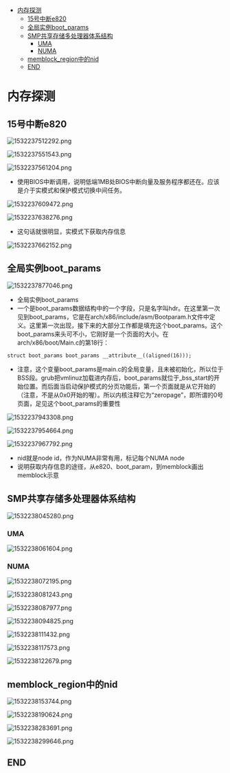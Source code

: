 <!-- TOC depthFrom:1 depthTo:6 withLinks:1 updateOnSave:1 orderedList:0 -->

- [内存探测](#内存探测)
	- [15号中断e820](#15号中断e820)
	- [全局实例boot_params](#全局实例bootparams)
	- [SMP共享存储多处理器体系结构](#smp共享存储多处理器体系结构)
		- [UMA](#uma)
		- [NUMA](#numa)
	- [memblock_region中的nid](#memblockregion中的nid)
	- [END](#end)

<!-- /TOC -->

# 内存探测

## 15号中断e820

![1532237512292.png](image/1532237512292.png)

![1532237551543.png](image/1532237551543.png)

![1532237561204.png](image/1532237561204.png)

* 使用BIOS中断调用，说明低端1MB处BIOS中断向量及服务程序都还在。应该是介于实模式和保护模式切换中间任务。

![1532237609472.png](image/1532237609472.png)

![1532237638276.png](image/1532237638276.png)

* 这句话就很明显，实模式下获取内存信息

![1532237662152.png](image/1532237662152.png)

## 全局实例boot_params

![1532237877046.png](image/1532237877046.png)


* 全局实例boot_params
* 一个是boot_params数据结构中的一个字段，只是名字叫hdr。在这里第一次见到boot_params，它是在arch/x86/include/asm/Bootparam.h文件中定义。这里第一次出现，接下来的大部分工作都是填充这个boot_params。这个boot_params来头可不小，它刚好是一个页面的大小。在arch/x86/boot/Main.c的第18行：
```
struct boot_params boot_params __attribute__((aligned(16)));
```
* 注意，这个变量boot_params是main.c的全局变量，且未被初始化，所以位于BSS段。grub把vmlinuz加载进内存后，boot_params就位于_bss_start的开始位置。而后面当启动保护模式的分页功能后，第一个页面就是从它开始的（注意，不是从0x0开始的喔）。所以内核注释它为“zeropage”，即所谓的0号页面，足见这个boot_params的重要性

![1532237943308.png](image/1532237943308.png)

![1532237954664.png](image/1532237954664.png)

![1532237967792.png](image/1532237967792.png)

* nid就是node id，作为NUMA非常有用，标记每个NUMA node
* 说明获取内存信息的途径，从e820、boot_param，到memblock画出memblock示意

## SMP共享存储多处理器体系结构

![1532238045280.png](image/1532238045280.png)

### UMA

![1532238061604.png](image/1532238061604.png)

### NUMA

![1532238072195.png](image/1532238072195.png)

![1532238081243.png](image/1532238081243.png)

![1532238087977.png](image/1532238087977.png)

![1532238094825.png](image/1532238094825.png)

![1532238111432.png](image/1532238111432.png)

![1532238117573.png](image/1532238117573.png)

![1532238122679.png](image/1532238122679.png)

## memblock_region中的nid

![1532238153744.png](image/1532238153744.png)

![1532238190624.png](image/1532238190624.png)

![1532238283691.png](image/1532238283691.png)

![1532238299646.png](image/1532238299646.png)









## END
